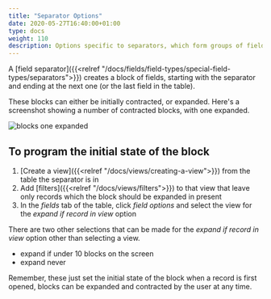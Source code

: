 ```yaml
---
title: "Separator Options"
date: 2020-05-27T16:40:00+01:00
type: docs
weight: 110
description: Options specific to separators, which form groups of fields into blocks
---
```

A [field separator]({{<relref "/docs/fields/field-types/special-field-types/separators">}}) creates a block of fields, starting with the separator and ending at the next one (or the last field in the table).

These blocks can either be initially contracted, or expanded. Here's a screenshot showing a number of contracted blocks, with one expanded.

![blocks one expanded](/blocks-one-expanded.png)

## To program the initial state of the block
1. [Create a view]({{<relref "/docs/views/creating-a-view">}}) from the table the separator is in
2. Add [filters]({{<relref "/docs/views/filters">}}) to that view that leave only records which the block should be expanded in present
3. In the _fields_ tab of the table, click _field options_ and select the view for the _expand if record in view_ option

There are two other selections that can be made for the _expand if record in view_ option other than selecting a view.
* expand if under 10 blocks on the screen
* expand never

Remember, these just set the initial state of the block when a record is first opened, blocks can be expanded and contracted by the user at any time.

